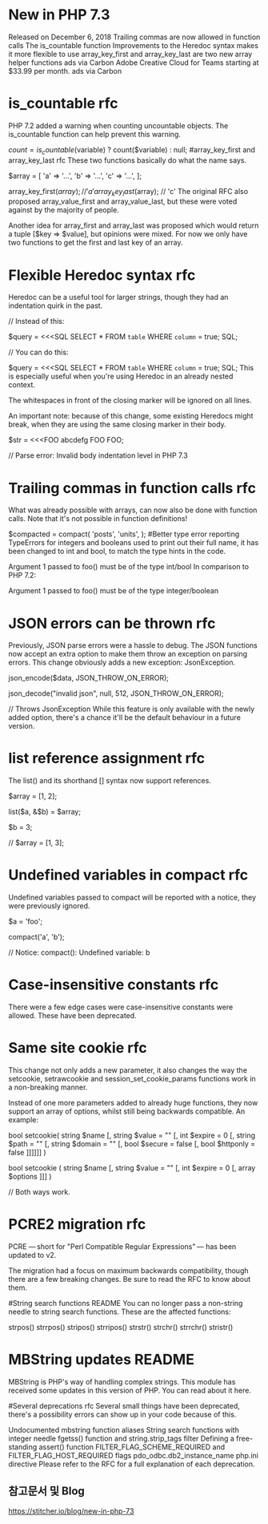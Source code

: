 # New in PHP 7.3
Released on December 6, 2018
Trailing commas are now allowed in function calls
The is_countable function
Improvements to the Heredoc syntax makes it more flexible to use
array_key_first and array_key_last are two new array helper functions
ads via Carbon
Adobe Creative Cloud for Teams starting at $33.99 per month.
ads via Carbon

# is_countable rfc
PHP 7.2 added a warning when counting uncountable objects. The is_countable function can help prevent this warning.

$count = is_countable($variable) ? count($variable) : null;
#array_key_first and array_key_last rfc
These two functions basically do what the name says.

$array = [
    'a' => '…',
    'b' => '…',
    'c' => '…',
];

array_key_first($array); // 'a'
array_key_last($array); // 'c'
The original RFC also proposed array_value_first and array_value_last, but these were voted against by the majority of people.

Another idea for array_first and array_last was proposed which would return a tuple [$key => $value], but opinions were mixed. For now we only have two functions to get the first and last key of an array.

# Flexible Heredoc syntax rfc
Heredoc can be a useful tool for larger strings, though they had an indentation quirk in the past.

// Instead of this:

$query = <<<SQL
SELECT * 
FROM `table`
WHERE `column` = true;
SQL;

// You can do this:

$query = <<<SQL
    SELECT * 
    FROM `table`
    WHERE `column` = true;
    SQL;
This is especially useful when you're using Heredoc in an already nested context.

The whitespaces in front of the closing marker will be ignored on all lines.

An important note: because of this change, some existing Heredocs might break, when they are using the same closing marker in their body.

$str = <<<FOO
abcdefg
    FOO
FOO;

// Parse error: Invalid body indentation level in PHP 7.3

# Trailing commas in function calls rfc
What was already possible with arrays, can now also be done with function calls. Note that it's not possible in function definitions!

$compacted = compact(
    'posts',
    'units',
);
#Better type error reporting
TypeErrors for integers and booleans used to print out their full name, it has been changed to int and bool, to match the type hints in the code.

Argument 1 passed to foo() must be of the type int/bool
In comparison to PHP 7.2:

Argument 1 passed to foo() must be of the type 
integer/boolean

# JSON errors can be thrown rfc
Previously, JSON parse errors were a hassle to debug. The JSON functions now accept an extra option to make them throw an exception on parsing errors. This change obviously adds a new exception: JsonException.

json_encode($data, JSON_THROW_ON_ERROR);

json_decode("invalid json", null, 512, JSON_THROW_ON_ERROR);

// Throws JsonException
While this feature is only available with the newly added option, there's a chance it'll be the default behaviour in a future version.

# list reference assignment rfc
The list() and its shorthand [] syntax now support references.

$array = [1, 2];

list($a, &$b) = $array;

$b = 3;

// $array = [1, 3];

# Undefined variables in compact rfc
Undefined variables passed to compact will be reported with a notice, they were previously ignored.

$a = 'foo';

compact('a', 'b'); 

// Notice: compact(): Undefined variable: b

# Case-insensitive constants rfc
There were a few edge cases were case-insensitive constants were allowed. These have been deprecated.

# Same site cookie rfc
This change not only adds a new parameter, it also changes the way the setcookie, setrawcookie and session_set_cookie_params functions work in a non-breaking manner.

Instead of one more parameters added to already huge functions, they now support an array of options, whilst still being backwards compatible. An example:

bool setcookie(
    string $name 
    [, string $value = "" 
    [, int $expire = 0 
    [, string $path = "" 
    [, string $domain = "" 
    [, bool $secure = false 
    [, bool $httponly = false ]]]]]] 
)

bool setcookie ( 
    string $name 
    [, string $value = "" 
    [, int $expire = 0 
    [, array $options ]]] 
)

// Both ways work.

# PCRE2 migration rfc
PCRE — short for "Perl Compatible Regular Expressions" — has been updated to v2.

The migration had a focus on maximum backwards compatibility, though there are a few breaking changes. Be sure to read the RFC to know about them.

#String search functions README
You can no longer pass a non-string needle to string search functions. These are the affected functions:

strpos()
strrpos()
stripos()
strripos()
strstr()
strchr()
strrchr()
stristr()

# MBString updates README
MBString is PHP's way of handling complex strings. This module has received some updates in this version of PHP. You can read about it here.

#Several deprecations rfc
Several small things have been deprecated, there's a possibility errors can show up in your code because of this.

Undocumented mbstring function aliases
String search functions with integer needle
fgetss() function and string.strip_tags filter
Defining a free-standing assert() function
FILTER_FLAG_SCHEME_REQUIRED and FILTER_FLAG_HOST_REQUIRED flags
pdo_odbc.db2_instance_name php.ini directive
Please refer to the RFC for a full explanation of each deprecation.

## 참고문서 및 Blog
https://stitcher.io/blog/new-in-php-73
